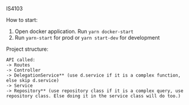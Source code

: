 IS4103

How to start:
1. Open docker application. 
Run ```yarn docker-start```
2. Run ```yarn-start``` for prod or ```yarn start-dev``` for development

Project structure:
```
API called:
-> Routes 
-> Controller
-> DelegationService** (use d.service if it is a complex function, else skip d.service)
-> Service
-> Repository** (use repository class if it is a complex query, use repository class. Else doing it in the service class will do too.)
```
